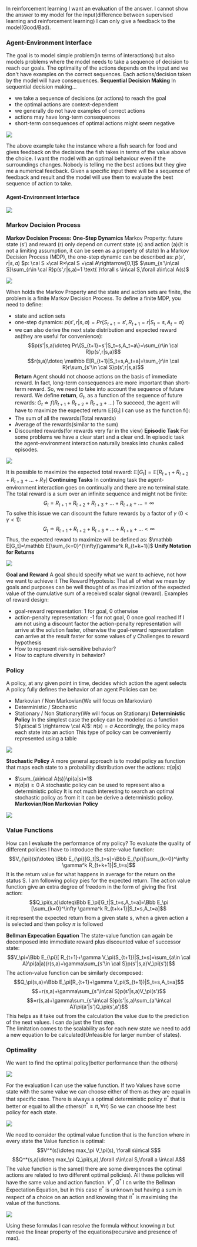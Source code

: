 In reinforcement learning I want an evaluation of the answer. I cannot show the answer to my model for the input(difference between supervised learning and reinforcement learning) I can only give a feedback to the model(Good/Bad).
### Agent-Environment Interface
The goal is to model simple problem(in terms of interactions) but also models problems where the model needs to take a sequence of decision to reach our goals. The optimality of the actions depends on the input and we don't have examples on the correct sequences. Each actions/decision taken by the model will have consequences.
**Sequential Decision Making**
In sequential decision making... 
-  we take a sequence of decisions (or actions) to reach the goal
-  the optimal actions are context-dependent
-  we generally do not have examples of correct actions
-  actions may have long-term consequences 
-  short-term consequences of optimal actions might seem negative

![](https://i.imgur.com/cN040lL.png)

The above example take the instance where a fish search for food and gives feedback on the decisions the fish takes in terms of the value above the choice. I want the model with an optimal behaviour even if the surroundings changes. Nobody is telling me the best actions but they give me a numerical feedback. Given a specific input there will be a sequence of feedback and result and the model will use them to evaluate the best sequence of action to take.
#### Agent-Environment Interface
![](https://i.imgur.com/t2tWmfs.png)

### Markov Decision Process
**Markov Decision Process: One-Step Dynamics**
Markov Property: future state (s’) and reward (r) only depend on current state (s) and action (a)(It is not a limiting assumption, it can be seen as a property of state)
In a Markov Decision Process (MDP), the one-step dynamic can be described as: $p(s',r|s,a)$ 
$p: \cal S ×\cal R×\cal S ×\cal A\rightarrow[0,1]$ 
$\sum_{s'\in\cal S}\sum_{r\in \cal R}p(s',r|s,a)=1 \text{ }\forall s \in\cal S,\forall a\in\cal A(s)$ 

![](https://i.imgur.com/Tjrb4bw.png)

When holds the Markov Property and the state and action sets are finite, the problem is a finite Markov Decision Process. To define a finite MDP, you need to define:
- state and action sets
- one-step dynamics: $p(s',r|s,a)=Pr\{S_{t+1}=s',R_{t+1}=r|S_t=s,A_t=a\}$
- we can also derive the next state distribution and expected reward as(they are useful for convenience): 
$$p(s'|s,a)\doteq Pr\{S_{t+1}=s'|S_t=s,A_t=a\}=\sum_{r\in \cal R}p(s',r|s,a)$$
$$r(s,a)\doteq \mathbb E[R_{t+1}|S_t=s,A_t=a]=\sum_{r\in \cal R}r\sum_{s'\in \cal S}p(s',r|s,a)$$
**Return**
Agent should not choose actions on the basis of immediate reward. In fact, long-term consequences are more important than short-term reward. So, we need to take into account the sequence of future reward. We define **return**, $G_t$, as a function of the sequence of future rewards: $G_t\doteq f(R_{t+1} + R_{t+2}+R_{t+3}+...)$
To succeed, the agent will have to maximize the expected return $\mathbb E[G_t]$
I can use as the function f():
- The sum of all the rewards(Total rewards)
- Average of the rewards(similar to the sum)
- Discounted rewards(for rewards very far in the view)
**Episodic Task**
For some problems we have a clear start and a clear end. 
In episodic task the agent-environment interaction naturally breaks into chunks called episodes. 

![](https://i.imgur.com/mBi3371.png)

It is possible to maximize the expected total reward: $\mathbb E[G_t]=\mathbb E[R_{t+1}+R_{t+2}+R_{t+3}+...+R_T]$
**Continuing Tasks**
In continuing task the agent-environment interaction goes on continually and there are no terminal state. The total reward is a sum over an infinite sequence and might not be finite:
$$G_t=R_{t+1}+R_{t+2}+R_{t+3}+...+R_{t+k}+...=\infty$$
To solve this issue we can discount the future rewards by a factor of $\gamma$ ($0<\gamma<1$):
$$G_t\doteq R_{t+1}+R_{t+2}+R_{t+3}+...+R_{t+k}+...<\infty$$
Thus, the expected reward to maximize will be defined as: $\mathbb E[G_t]=\mathbb E[\sum_{k=0}^{\infty}\gamma^k R_{t+k+1}]$ 
**Unify Notation for Returns**

![](https://i.imgur.com/mad5UdQ.png)

**Goal and Reward**
A goal should specify what we want to achieve, not how we want to achieve it
The Reward Hypotesis: That all of what we mean by goals and purposes can be well thought of as maximization of the expected value of the cumulative sum of a received scalar signal (reward).
Examples of reward design:
- goal-reward representation: 1 for goal, 0 otherwise
- action-penalty representation: -1 for not goal, 0 once goal reached
If I am not using a discount factor the action-penalty representation will arrive at the solution faster, otherwise the goal-reward representation can arrive at the result faster for some values of $\gamma$
Challenges to reward hypothesis
- How to represent risk-sensitive behavior?
- How to capture diversity in behavior?
### Policy
A policy, at any given point in time, decides which action the agent selects
A policy fully defines the behavior of an agent 
Policies can be:
- Markovian / Non Markovian(We will focus on Markovian)
- Deterministic / Stochastic
- Stationary / Non Stationary(We will focus on Stationary)
**Deterministic Policy**
In the simplest case the policy can be modeled as a function $(\pi:\cal S \rightarrow \cal A)$: $\pi(s)=a$
 Accordingly, the policy maps each state into an action
This type of policy can be conveniently represented using a table

![](https://i.imgur.com/Mi6xznQ.png)

**Stochastic Policy**
A more general approach is to model policy as function that maps each state 
to a probability distribution over the actions: $\pi(a|s)$
- $\sum_{a\in\cal A(s)}\pi(a|s)=1$
- $\pi(a|s)\ge 0$
A stochastic policy can be used to represent also a deterministic policy
It is not much interesting to search an optimal stochastic policy as from it it can be derive a deterministic policy.
**Markovian/Non Markovian Policy**

![](https://i.imgur.com/GBZ9TGb.png)

### Value Functions
How can I evaluate the performance of my policy?
To evaluate the quality of different policies I have to introduce the state-value function:
$$V_{\pi}(s)\doteq \Bbb E_{\pi}[G_t|S_t=s]=\Bbb E_{\pi}[\sum_{k=0}^\infty \gamma^k R_{t+k+1}|S_t=s]$$
It is the return value for what happens in average for the return on the status S. I am following policy pies for the expected return.
The action value function give an extra degree of freedom in the form of giving the first action:
$$Q_\pi(s,a)\doteq\Bbb E_\pi[G_t|S_t=s,A_t=a]=\Bbb E_\pi [\sum_{k=0}^\infty \gamma^k R_{t+k+1}|S_t=s,A_t=a]$$
it represent the expected return from a given state s, when a given action a is selected and then policy $\pi$ is followed

**Bellman Expecation Equation**
The state-value function can again be decomposed into immediate reward plus discounted value of successor state: 
$$V_\pi=\Bbb E_{\pi}[ R_{t+1}+\gamma V_\pi(S_{t+1})|S_t=s]=\sum_{a\in \cal A}\pi(a|a)(r(s,a)+\gamma\sum_{s'\in \cal S}p(s'|s,a)V_\pi(s'))$$
The action-value function can be similarly decomposed: 
$$Q_\pi(s,a)=\Bbb E_\pi[R_{t+1}+\gamma V_pi(S_{t+1})|S_t=s,A_t=a]$$
$$=r(s,a)+\gamma\sum_{s'\in\cal S}p(s'|s,a)V_\pi(s')$$
$$=r(s,a)+\gamma\sum_{s'\in\cal S}p(s'|s,a)\sum_{a'\in\cal A}\pi(a'|s')Q_\pi(s',a')$$
This helps as it take out from the calculation the value due to the prediction of the next values. I can do just the first step.  
The limitation comes to the scalability as for each new state we need to add a new equation to be calculated(Unfeasible for larger number of states).
### Optimality
We want to find the optimal policy(better performance than the others)

![](https://i.imgur.com/ZRZh5Nk.png)

For the evaluation I can use the value function. If two Values have some state with the same value we can choose either of them as they are equal in that specific case.
There is always a optimal deterministic policy $\pi^*$ that is better or equal to all the others($\pi^*\ge\pi,\forall\pi$) So we can choose hte best policy for each state.

![](https://i.imgur.com/8GdLtu2.png)

We need to consider the optimal value function that is the function where in every state the Value function is optimal:
$$V^*(s)\doteq max_\pi V_\pi(s), \forall s\in\cal S$$
$$Q^*(s,a)\doteq max_\pi Q_\pi(s,a),\forall s\in\cal S,\forall a \in\cal A$$
The value function is the same(I there are some divergences the optimal actions are related to two different optimal policies). All these policies will have the same value and action function. 
$V^*,Q^*$ I cn write the Bellman Expectation Equation, but in this case $\pi^*$ is unknown but having a sum in respect of a choice on an action and knowing that $\pi^*$ is maximising the value of the functions.

![](https://i.imgur.com/ZRGieBY.png)

Using these formulas I can resolve the formula without knowing $\pi$ but remove the linear property of the equations(recursive and presence of max).
